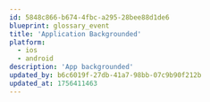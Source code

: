 ```yaml
---
id: 5848c866-b674-4fbc-a295-28bee88d1de6
blueprint: glossary_event
title: 'Application Backgrounded'
platform:
  - ios
  - android
description: 'App backgrounded'
updated_by: b6c6019f-27db-41a7-98bb-07c9b90f212b
updated_at: 1756411463
---
```

